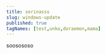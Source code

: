 ```yaml
---
title: sorinasss
slug: windows-update
published: true
tagNames: [test,unko,doraemon,mama]
---
```

soosososo